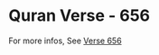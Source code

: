 # Quran Verse - 656 

For more infos, See [Verse 656](https://www.quranbookk.com/quran/search?q=656)